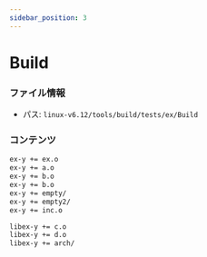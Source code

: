 ```yaml
---
sidebar_position: 3
---
```

# Build

### ファイル情報

- パス: `linux-v6.12/tools/build/tests/ex/Build`

### コンテンツ

```txt
ex-y += ex.o
ex-y += a.o
ex-y += b.o
ex-y += b.o
ex-y += empty/
ex-y += empty2/
ex-y += inc.o

libex-y += c.o
libex-y += d.o
libex-y += arch/

```
